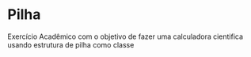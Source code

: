 # Pilha
Exercício Acadêmico com o objetivo de fazer uma calculadora cientifica usando estrutura de pilha como classe
